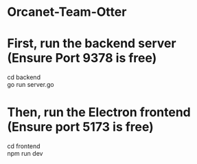 # Orcanet-Team-Otter

# First, run the backend server (Ensure Port 9378 is free)
cd backend\
go run server.go

# Then, run the Electron frontend (Ensure port 5173 is free)
cd frontend\
npm run dev
